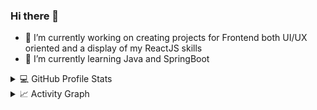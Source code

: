 ### Hi there 👋

- 🔭 I’m currently working on creating projects for Frontend both UI/UX oriented and a display of my ReactJS skills
- 🌱 I’m currently learning Java and SpringBoot

<details> 
  <summary>💻 GitHub Profile Stats</summary>
  <div>
    <h2 align="center"> 📊 Github stats </h2>
      <br/>
        <p align="center">
          <a href="https://github.com/marianidchenko/">
          <img src="https://github-readme-stats.vercel.app/api/top-langs/?username=marianidchenko&langs_count=6&theme=radical&layout=compact&hide_border=true" alt="marianidchenko :: Top Langs" /></a>
        </p>
        <p align="center">
          <a href="https://github.com/marianidchenko/">
          <img width="49.5%" src="https://github-readme-stats.vercel.app/api?username=marianidchenko&show_icons=true&theme=radical&hide_border=true" />
          <img width="49.5%" src="https://github-readme-streak-stats.herokuapp.com/?user=marianidchenko&theme=radical&hide_border=true" />
          </a>
       </p>
     <br>
  </div>    
</details>

<details>
  <summary>📈 Activity Graph</summary>
  <br/>
  <h2 align="center"> my current activity </h2>
<a href="https://github.com/ashutosh00710/github-readme-activity-graph"><img alt="Maria's Activity Graph" src="https://activity-graph.herokuapp.com/graph/?username=marianidchenko&bg_color=000&color=fff&line=00E676&point=fff&hide_border=true" /></a>
</details>
